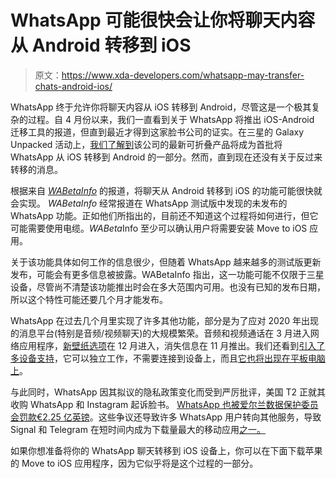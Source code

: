 # WhatsApp 可能很快会让你将聊天内容从 Android 转移到 iOS

> 原文：<https://www.xda-developers.com/whatsapp-may-transfer-chats-android-ios/>

WhatsApp 终于允许你将聊天内容从 iOS 转移到 Android，尽管这是一个极其复杂的过程。自 4 月份以来，我们一直看到关于 WhatsApp 将推出 iOS-Android 迁移工具的报道，但直到最近才得到这家脸书公司的证实。在三星的 Galaxy Unpacked 活动上，[我们了解到](https://www.xda-developers.com/whatsapp-move-chat-history-from-ios-to-android/)该公司的最新可折叠产品将成为首批将 WhatsApp 从 iOS 转移到 Android 的一部分。然而，直到现在还没有关于反过来转移的消息。

根据来自 [*WABetaInfo*](https://wabetainfo.com/whatsapp-beta-for-android-2-21-19-1-whats-new/) 的报道，将聊天从 Android 转移到 iOS 的功能可能很快就会实现。 *WABetaInfo* 经常报道在 WhatsApp 测试版中发现的未发布的 WhatsApp 功能。正如他们所指出的，目前还不知道这个过程将如何进行，但它可能需要使用电缆。*WABeta*Info 至少可以确认用户将需要安装 Move to iOS 应用。

关于该功能具体如何工作的信息很少，但随着 WhatsApp 越来越多的测试版更新发布，可能会有更多信息被披露。WABetaInfo 指出，这一功能可能不仅限于三星设备，尽管尚不清楚该功能推出时会在多大范围内可用。也没有已知的发布日期，所以这个特性可能还要几个月才能发布。

WhatsApp 在过去几个月里实现了许多其他功能，部分是为了应对 2020 年出现的消息平台(特别是音频/视频聊天)的大规模繁荣。音频和视频通话在 3 月进入网络应用程序，[新壁纸选项](https://www.xda-developers.com/whatsapp-update-brings-advanced-wallpaper-features-improved-sticker-search/)在 12 月进入，消失信息在 11 月推出。我们还看到[引入了多设备支持](https://www.xda-developers.com/whatsapp-multi-device-support-rolling-out/)，它可以独立工作，不需要连接到设备上，而且[它也将出现在平板电脑上](https://www.xda-developers.com/whatsapp-multi-device-ipads-tablets/)。

与此同时，WhatsApp 因其拟议的隐私政策变化而受到严厉批评，美国 T2 正就其收购 WhatsApp 和 Instagram 起诉脸书。 [WhatsApp 也被爱尔兰数据保护委员会罚款€2.25 亿英镑](https://www.xda-developers.com/ireland-fines-whatsapp-225-million-euros/)。这些争议还导致许多 WhatsApp 用户转向其他服务，导致 Signal 和 Telegram 在短时间内成为下载量最大的移动应用[之一。](https://www.androidpolice.com/2021/01/11/signal-tops-app-store-charts-globally-as-whatsapp-bows-down-to-facebook/)

如果你想准备将你的 WhatsApp 聊天转移到 iOS 设备上，你可以在下面下载苹果的 Move to iOS 应用程序，因为它似乎将是这个过程的一部分。